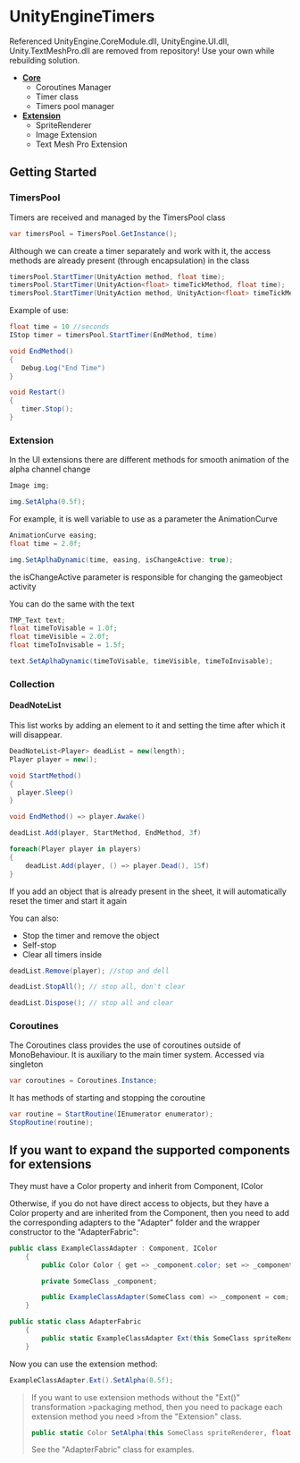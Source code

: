 # UnityEngineTimers

Referenced UnityEngine.CoreModule.dll, UnityEngine.UI.dll, Unity.TextMeshPro.dll are removed from repository! Use your own while rebuilding solution.

* **[Core](https://github.com/MrCroller/UnityEngineTimers/tree/master/Core)**
  * Coroutines Manager
  * Timer class
  * Timers pool manager
* **[Extension](https://github.com/MrCroller/UnityEngineTimers/tree/master/Extension)**
  * SpriteRenderer
  * Image Extension
  * Text Mesh Pro Extension

## Getting Started

### TimersPool

Timers are received and managed by the TimersPool class

```csharp
var timersPool = TimersPool.GetInstance();
```

Although we can create a timer separately and work with it, the access methods are already present (through encapsulation) in the class

```csharp
timersPool.StartTimer(UnityAction method, float time);
timersPool.StartTimer(UnityAction<float> timeTickMethod, float time);
timersPool.StartTimer(UnityAction method, UnityAction<float> timeTickMethod, float time);
```

Example of use:

```csharp
float time = 10 //seconds
IStop timer = timersPool.StartTimer(EndMethod, time)

void EndMethod()
{
   Debug.Log("End Time")
}

void Restart()
{
   timer.Stop();
}
```

### Extension

In the UI extensions there are different methods for smooth animation of the alpha channel change

```csharp
Image img;

img.SetAlpha(0.5f);

```

For example, it is well variable to use as a parameter the AnimationCurve

```csharp
AnimationCurve easing;
float time = 2.0f;

img.SetAplhaDynamic(time, easing, isChangeActive: true);
```

the isChangeActive parameter is responsible for changing the gameobject activity

You can do the same with the text

```csharp
TMP_Text text;
float timeToVisable = 1.0f;
float timeVisible = 2.0f;
float timeToInvisable = 1.5f;

text.SetAplhaDynamic(timeToVisable, timeVisible, timeToInvisable);
```

### Collection

#### DeadNoteList

This list works by adding an element to it and setting the time after which it will disappear.

```csharp
DeadNoteList<Player> deadList = new(length);
Player player = new();

void StartMethod()
{
  player.Sleep()
}

void EndMethod() => player.Awake()

deadList.Add(player, StartMethod, EndMethod, 3f)

foreach(Player player in players)
{
    deadList.Add(player, () => player.Dead(), 15f)
}
```

If you add an object that is already present in the sheet, it will automatically reset the timer and start it again

You can also:

* Stop the timer and remove the object
* Self-stop
* Clear all timers inside

```csharp
deadList.Remove(player); //stop and dell

deadList.StopAll(); // stop all, don't clear

deadList.Dispose(); // stop all and clear
```

### Coroutines

The Coroutines class provides the use of coroutines outside of MonoBehaviour. It is auxiliary to the main timer system. Accessed via singleton

```csharp
var coroutines = Coroutines.Instance;
```

It has methods of starting and stopping the coroutine

```csharp
var routine = StartRoutine(IEnumerator enumerator);
StopRoutine(routine);
```

## If you want to expand the supported components for extensions

They must have a Color property and inherit from Component, IColor

Otherwise, if you do not have direct access to objects, but they have a Color property and are inherited from the Component, then you need to add the corresponding adapters to the "Adapter" folder and the wrapper constructor to the "AdapterFabric":

```csharp
public class ExampleClassAdapter : Component, IColor
    {
        public Color Color { get => _component.color; set => _component.color = value; }

        private SomeClass _component;

        public ExampleClassAdapter(SomeClass com) => _component = com;
    }
```

```csharp
public static class AdapterFabric
    {
        public static ExampleClassAdapter Ext(this SomeClass spriteRenderer) => new ExampleClassAdapter(spriteRenderer);
    }
```

Now you can use the extension method:

```csharp
ExampleClassAdapter.Ext().SetAlpha(0.5f);
```

>If you want to use extension methods without the "Ext()" transformation >packaging method, then you need to package each extension method you need >from the "Extension" class.
>
>```csharp
>public static Color SetAlpha(this SomeClass spriteRenderer, float value) => >spriteRenderer.Ext().SetAlpha(value);
>```
>
> See the "AdapterFabric" class for examples.
